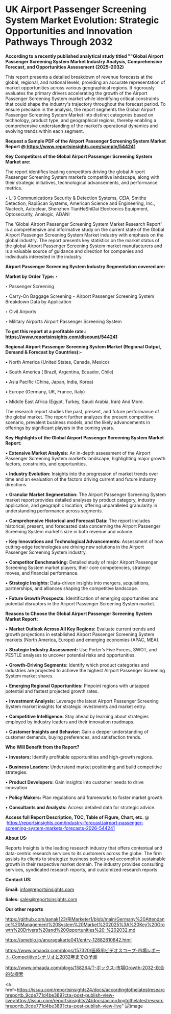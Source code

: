 # UK Airport Passenger Screening System Market Evolution: Strategic Opportunities and Innovation Pathways Through 2032

<strong>According to a recently published analytical study titled ""Global Airport Passenger Screening System Market Industry Analysis, Comprehensive Forecast, and Opportunities Assessment (2025–2032)</strong>

This report presents a detailed breakdown of revenue forecasts at the global, regional, and national levels, providing an accurate representation of market opportunities across various geographical regions. It rigorously evaluates the primary drivers accelerating the growth of the Airport Passenger Screening System market while identifying critical constraints that could shape the industry's trajectory throughout the forecast period. To ensure precision in the analysis, the report segments the Global Airport Passenger Screening System Market into distinct categories based on technology, product type, and geographical regions, thereby enabling a comprehensive understanding of the market’s operational dynamics and evolving trends within each segment.

<strong>Request a Sample PDF of the Airport Passenger Screening System Market Report </strong><strong>@<a href=https://www.reportsinsights.com/sample/544241 style=color:#0000ff;> https://www.reportsinsights.com/sample/544241</a></strong></font>

<strong>Key Competitors of the Global Airport Passenger Screening System Market are:</strong>

The report identifies leading competitors driving the global Airport Passenger Screening System market’s competitive landscape, along with their strategic initiatives, technological advancements, and performance metrics.

‣ L-3 Communications Security & Detection Systems, CEIA, Smiths Detection, RapiScan Systems, American Science and Engineering, Inc., Nuctech, Autoclear, Shenzhen TianHeShiDai Electronics Equipment, Optosecurity, Analogic, ADANI

The ‘Global Airport Passenger Screening System Market Research Report’ is a comprehensive and informative study on the current state of the Global Airport Passenger Screening System Market industry with emphasis on the global industry. The report presents key statistics on the market status of the global Airport Passenger Screening System market manufacturers and is a valuable source of guidance and direction for companies and individuals interested in the industry.

<strong>Airport Passenger Screening System Industry Segmentation covered are:</strong>

<strong>Market by Order Type: </strong>
‣ 

‣ Passenger Screening

‣ Carry-On Baggage Screening
‣ Airport Passenger Screening System Breakdown Data by Application

‣ Civil Airports

‣ Military Airports
Airport Passenger Screening System

<strong>To get this report at a profitable rate.: <a href=https://www.reportsinsights.com/discount/544241 style=color:#0000ff;>https://www.reportsinsights.com/discount/544241</a></strong></font>

<strong>Regional Airport Passenger Screening System Market (Regional Output, Demand &amp; Forecast by Countries):-</strong>

• North America (United States, Canada, Mexico)

• South America ( Brazil, Argentina, Ecuador, Chile)

• Asia Pacific (China, Japan, India, Korea)

• Europe (Germany, UK, France, Italy)

• Middle East Africa (Egypt, Turkey, Saudi Arabia, Iran) And More.

The research report studies the past, present, and future performance of the global market. The report further analyzes the present competitive scenario, prevalent business models, and the likely advancements in offerings by significant players in the coming years.

<strong>Key Highlights of the Global Airport Passenger Screening System Market Report:</strong>

• <strong>Extensive Market Analysis:</strong> An in-depth assessment of the Airport Passenger Screening System market’s landscape, highlighting major growth factors, constraints, and opportunities.

• <strong>Industry Evolution:</strong> Insights into the progression of market trends over time and an evaluation of the factors driving current and future industry directions.

• <strong>Granular Market Segmentation:</strong> The Airport Passenger Screening System market report provides detailed analyses by product category, industry application, and geographic location, offering unparalleled granularity in understanding performance across segments.

• <strong>Comprehensive Historical and Forecast Data:</strong> The report includes historical, present, and forecasted data concerning the Airport Passenger Screening System market’s size in both revenue and volume.

• <strong>Key Innovations and Technological Advancements:</strong> Assessment of how cutting-edge technologies are driving new solutions in the Airport Passenger Screening System industry.

• <strong>Competitor Benchmarking:</strong> Detailed study of major Airport Passenger Screening System market players, their core competencies, strategic moves, and financial performance.

• <strong>Strategic Insights:</strong> Data-driven insights into mergers, acquisitions, partnerships, and alliances shaping the competitive landscape.

• <strong>Future Growth Prospects:</strong> Identification of emerging opportunities and potential disruptors in the Airport Passenger Screening System market.

<strong>Reasons to Choose the Global Airport Passenger Screening System Market Report:</strong>

• <strong>Market Outlook Across All Key Regions:</strong> Evaluate current trends and growth projections in established Airport Passenger Screening System markets (North America, Europe) and emerging economies (APAC, MEA).

• <strong>Strategic Industry Assessment:</strong> Use Porter’s Five Forces, SWOT, and PESTLE analyses to uncover potential risks and opportunities.

• <strong>Growth-Driving Segments:</strong> Identify which product categories and industries are projected to achieve the highest Airport Passenger Screening System market shares.

• <strong>Emerging Regional Opportunities:</strong> Pinpoint regions with untapped potential and fastest projected growth rates.

• <strong>Investment Analysis:</strong> Leverage the latest Airport Passenger Screening System market insights for strategic investments and market entry.

• <strong>Competitive Intelligence:</strong> Stay ahead by learning about strategies employed by industry leaders and their innovation roadmaps.

• <strong>Customer Insights and Behavior:</strong> Gain a deeper understanding of customer demands, buying preferences, and satisfaction trends.

<strong>Who Will Benefit from the Report?</strong>

• <strong>Investors:</strong> Identify profitable opportunities and high-growth regions.

• <strong>Business Leaders:</strong> Understand market positioning and build competitive strategies.

• <strong>Product Developers:</strong> Gain insights into customer needs to drive innovation.

• <strong>Policy Makers:</strong> Plan regulations and frameworks to foster market growth.

• <strong>Consultants and Analysts:</strong> Access detailed data for strategic advice.
</ul>
<strong>Access full Report Description, TOC, Table of Figure, Chart, etc. </strong>@  <a href=https://reportsinsights.com/industry-forecast/airport-passenger-screening-system-markets-forecasts-2026-544241 style=color:#0000ff;>https://reportsinsights.com/industry-forecast/airport-passenger-screening-system-markets-forecasts-2026-544241</a></font>

<strong><strong>About US</strong>:</strong>

Reports Insights is the leading research industry that offers contextual and data-centric research services to its customers across the globe. The firm assists its clients to strategize business policies and accomplish sustainable growth in their respective market domain. The industry provides consulting services, syndicated research reports, and customized research reports.

<strong>Contact US:</strong>

<p class=""""><b>Email:</b> <a href=mailto:info@reportsinsights.com>info@reportsinsights.com</a></p>
<p class=""""><b>Sales:</b> <a href=mailto:sales@reportsinsights.com>sales@reportsinsights.com</a></p>

<strong>Our other reports</strong>

<a href=https://github.com/aanak123/RIMarketer1/blob/main/Germany%20Attendance%20Management%20System%20Market%202025%3A%20Key%20Growth%20Drivers%20and%20Opportunities%20-%202032.md>https://github.com/aanak123/RIMarketer1/blob/main/Germany%20Attendance%20Management%20System%20Market%202025%3A%20Key%20Growth%20Drivers%20and%20Opportunities%20-%202032.md</a>

<a href=https://ameblo.jp/anuragakarte041/entry-12882810842.html>https://ameblo.jp/anuragakarte041/entry-12882810842.html</a>

<a href=https://www.omaada.com/blogs/157320/医療用ビデオスコープ-市場レポート-Competitiveシナリオと2032年までの予測>https://www.omaada.com/blogs/157320/医療用ビデオスコープ-市場レポート-Competitiveシナリオと2032年までの予測</a>

<a href=https://www.omaada.com/blogs/158264/T-ボックス-市場Growth-2032-総合的な探索>https://www.omaada.com/blogs/158264/T-ボックス-市場Growth-2032-総合的な探索</a>

<a href=https://issuu.com/reportsinsights24/docs/accordingtothelatestresearchreportb_9cde771d4be389?cta=post-publish-view-live>https://issuu.com/reportsinsights24/docs/accordingtothelatestresearchreportb_9cde771d4be389?cta=post-publish-view-live</a>"
![image](https://github.com/user-attachments/assets/4f5f4f85-cca0-4934-a06a-e8829a30dffe)
